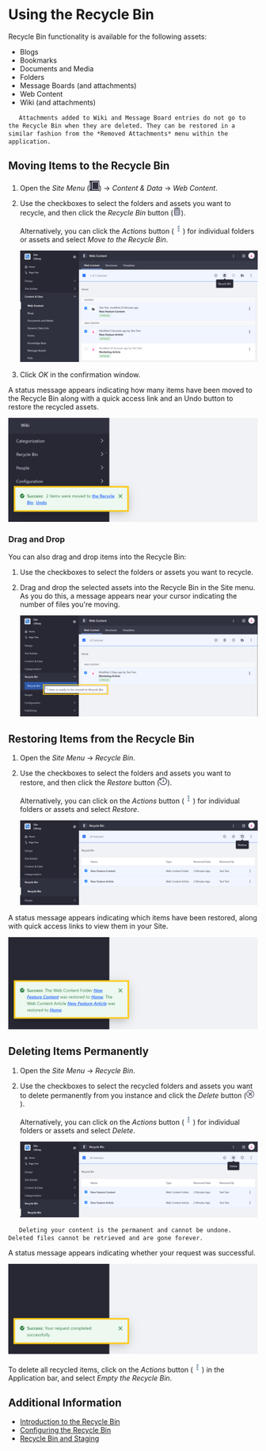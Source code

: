 # Using the Recycle Bin

Recycle Bin functionality is available for the following assets:

* Blogs
* Bookmarks
* Documents and Media
* Folders
* Message Boards (and attachments)
* Web Content
* Wiki (and attachments)

```note::
   Attachments added to Wiki and Message Board entries do not go to the Recycle Bin when they are deleted. They can be restored in a similar fashion from the *Removed Attachments* menu within the application.
```

## Moving Items to the Recycle Bin

1. Open the *Site Menu* (![Product Menu](../../../images/icon-product-menu.png)) &rarr; *Content & Data* &rarr; *Web Content*.

1. Use the checkboxes to select the folders and assets you want to recycle, and then click the *Recycle Bin* button (![Recycle](../../../images/icon-app-trash.png)).

   Alternatively, you can click the *Actions* button (![Actions](../../../images/icon-actions.png)) for individual folders or assets and select *Move to the Recycle Bin*.

   ![Check the folders and assets you want to move to the Recycle Bin.](./using-the-recycle-bin/images/02.png)

1. Click *OK* in the confirmation window.

A status message appears indicating how many items have been moved to the Recycle Bin along with a quick access link and an Undo button to restore the recycled assets.

   ![DXP displays a status message with a quick access link to the Recycle bin and an Undo button. ](./using-the-recycle-bin/images/03.png)

### Drag and Drop

You can also drag and drop items into the Recycle Bin:

1. Use the checkboxes to select the folders or assets you want to recycle.

1. Drag and drop the selected assets into the Recycle Bin in the Site menu. As you do this, a message appears near your cursor indicating the number of files you're moving.

   ![Drag and drop multiple folders and assets into the Recycle Bin.](./using-the-recycle-bin/images/04.png)

## Restoring Items from the Recycle Bin

1. Open the *Site Menu* &rarr; *Recycle Bin*.

1. Use the checkboxes to select the folders and assets you want to restore, and then click the *Restore* button (![Restore](../../../images/icon-restore.png)).

   Alternatively, you can click on the *Actions* button (![Actions](../../../images/icon-actions.png)) for individual folders or assets and select *Restore*.

   ![Check the folders and assets you want to move to restore.](./using-the-recycle-bin/images/05.png)

A status message appears indicating which items have been restored, along with quick access links to view them in your Site.

![DXP displays a status message with a quick access links to the restored items.](./using-the-recycle-bin/images/06.png)

## Deleting Items Permanently

1. Open the *Site Menu* &rarr; *Recycle Bin*.

1. Use the checkboxes to select the recycled folders and assets you want to delete permanently from you instance and click the *Delete* button (![Delete](../../../images/icon-delete.png)).

   Alternatively, you can click on the *Actions* button (![Actions](../../../images/icon-actions.png)) for individual folders or assets and select *Delete*.

   ![Check the recycled folders and assets you want to delete.](./using-the-recycle-bin/images/07.png)

```important::
   Deleting your content is the permanent and cannot be undone. Deleted files cannot be retrieved and are gone forever.
```

A status message appears indicating whether your request was successful.

![DXP displays a status message indicating whether your request was successful.](./using-the-recycle-bin/images/08.png)

To delete all recycled items, click on the *Actions* button (![Actions](../../../images/icon-actions.png)) in the Application bar, and select *Empty the Recycle Bin*.

## Additional Information

* [Introduction to the Recycle Bin](./introduction-to-the-recycle-bin.md)
* [Configuring the Recycle Bin](./configuring-the-recycle-bin.md)
* [Recycle Bin and Staging](./recycle-bin-and-staging.md)
